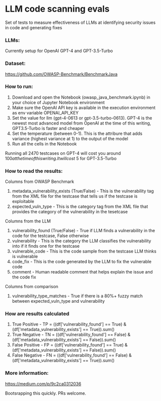 # LLM code scanning evals
Set of tests to measure effectiveness of LLMs at identifying security issues in code and generating fixes

### LLMs:
Currently setup for OpenAI GPT-4 and GPT-3.5-Turbo

### Dataset:
https://github.com/OWASP-Benchmark/BenchmarkJava

### How to run:
1. Download and open the Notebook (owasp_java_benchmark.ipynb) in your choice of Jupyter Notebook environment
2. Make sure the OpenAI API key is available in the execution environment as env variable OPENAI_API_KEY
3. Set the value for llm (gpt-4-0613 or gpt-3.5-turbo-0613). GPT-4 is the newest most advanced model from OpenAI at the time of this writing, GPT3.5-Turbo is faster and cheaper
4. Set the temperature (between 0-1). This is the attribure that adds variance (highest variance at 1) to the output of the model
5. Run all the cells in the Notebook

Running all 2470 testcases on GPT-4 will cost you around $100 at the time of this writing. It will cost ~$5 for GPT-3.5-Turbo

### How to read the results:
Columns from OWASP Benchmark
1. metadata_vulnerability_exists (True/False) - This is the vulnerability tag from the XML file for the testcase that tells us if the testcase is exploitable
2. expected_vuln_type - This is the category tag from the XML file that provides the category of the vulnerability in the tesetcase

Columns from the LLM
1. vulnerability_found (True/False) - True if LLM finds a vulnerability in the code for the testcase, False otherwise
2. vulnerability - This is the category the LLM classifies the vulnerability into if it finds one for the testcase
3. vulnerable_code - This is the code sample from the testcase LLM thinks is vulnerable
4. code_fix - This is the code generated by the LLM to fix the vulnerable code
5. comment - Human readable comment that helps explain the issue and the code fix

Columns from comparison
1. vulnerability_type_matches - True if there is a 80%+ fuzzy match between expected_vuln_type and vulnerability

### How are results calculated
1. True Positive - TP = ((df['vulnerability_found'] == True) & (df['metadata_vulnerability_exists'] == True)).sum()
2. True Negative - TN = ((df['vulnerability_found'] == False) & (df['metadata_vulnerability_exists'] == False)).sum()
3. False Positive - FP = ((df['vulnerability_found'] == True) & (df['metadata_vulnerability_exists'] == False)).sum()
4. False Negative - FN = ((df['vulnerability_found'] == False) & (df['metadata_vulnerability_exists'] == True)).sum()

### More information:
https://medium.com/p/9c2ca0312036

Bootsrapping this quickly. PRs welcome.
